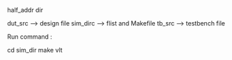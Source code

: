 half_addr dir

dut_src --> design file 
sim_dirc --> flist and Makefile
tb_src --> testbench file

Run command :

cd sim_dir
make vlt
